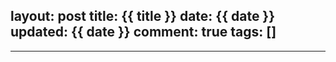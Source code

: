 layout: post
title: {{ title }}
date: {{ date }}
updated: {{ date }}
comment: true
tags: []
---

------
<!-- more -->
